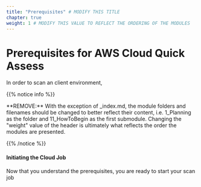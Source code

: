 ```yaml
---
title: "Prerequisites" # MODIFY THIS TITLE
chapter: true
weight: 1 # MODIFY THIS VALUE TO REFLECT THE ORDERING OF THE MODULES
---
```


# Prerequisites for AWS Cloud Quick Assess

In order to scan an client environment, 

{{% notice info %}}
<p style='text-align: left;'>
**REMOVE:** With the exception of _index.md, the module folders and filenames should be changed to better reflect their content, i.e. 1_Planning as the folder and 11_HowToBegin as the first submodule. Changing the "weight" value of the header is ultimately what reflects the order the modules are presented.
</p>
{{% /notice %}}

#### Initiating the Cloud Job
Now that you understand the prerequisites, you are ready to start your scan job

